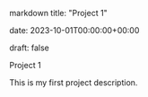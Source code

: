
markdown
title: "Project 1"

date: 2023-10-01T00:00:00+00:00

draft: false

Project 1

This is my first project description.



